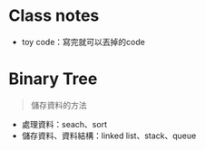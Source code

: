 # Class notes
- toy code：寫完就可以丟掉的code

# Binary Tree
 > 儲存資料的方法
 
- 處理資料：seach、sort
- 儲存資料、資料結構：linked list、stack、queue
